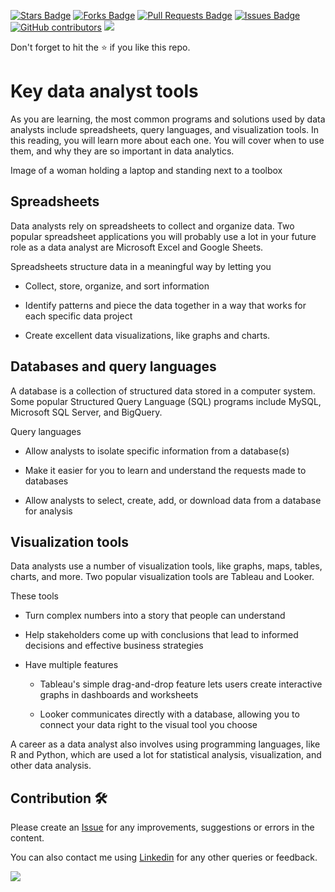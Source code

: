 <a href="https://github.com/drshahizan/data-analytics/stargazers"><img src="https://img.shields.io/github/stars/drshahizan/data-analytics" alt="Stars Badge"/></a>
<a href="https://github.com/drshahizan/data-analytics/network/members"><img src="https://img.shields.io/github/forks/drshahizan/data-analytics" alt="Forks Badge"/></a>
<a href="https://github.com/drshahizan/data-analytics/pulls"><img src="https://img.shields.io/github/issues-pr/drshahizan/data-analytics" alt="Pull Requests Badge"/></a>
<a href="https://github.com/drshahizan/data-analytics/issues"><img src="https://img.shields.io/github/issues/drshahizan/data-analytics" alt="Issues Badge"/></a>
<a href="https://github.com/drshahizan/data-analytics/graphs/contributors"><img alt="GitHub contributors" src="https://img.shields.io/github/contributors/drshahizan/data-analytics?color=2b9348"></a>
![](https://visitor-badge.glitch.me/badge?page_id=drshahizan/data-analytics)

Don't forget to hit the :star: if you like this repo.

# Key data analyst tools
As you are learning, the most common programs and solutions used by data analysts include spreadsheets, query languages, and visualization tools. In this reading, you will learn more about each one. You will cover when to use them, and why they are so important in data analytics.

Image of a woman holding a laptop and standing next to a toolbox

## Spreadsheets
Data analysts rely on spreadsheets to collect and organize data. Two popular spreadsheet applications you will probably use a lot in your future role as a data analyst are Microsoft Excel and Google Sheets. 

Spreadsheets structure data in a meaningful way by letting you 

- Collect, store, organize, and sort information

- Identify patterns and piece the data together in a way that works for each specific data project

- Create excellent data visualizations, like graphs and charts. 

## Databases and query languages
A database is a collection of structured data stored in a computer system. Some popular Structured Query Language (SQL) programs include MySQL, Microsoft SQL Server, and BigQuery.

Query languages 

- Allow analysts to isolate specific information from a database(s)

- Make it easier for you to learn and understand the requests made to databases

- Allow analysts to select, create, add, or download data from a database for analysis

## Visualization tools
Data analysts use a number of visualization tools, like graphs, maps, tables, charts, and more. Two popular visualization tools are Tableau and Looker.

These tools 

- Turn complex numbers into a story that people can understand 

- Help stakeholders come up with conclusions that lead to informed decisions and effective business strategies  

- Have multiple features 

    - Tableau's simple drag-and-drop feature lets users create interactive graphs in dashboards and worksheets 

    - Looker communicates directly with a database, allowing you to connect your data right to the visual tool you choose 

A career as a data analyst also involves using programming languages, like R and Python, which are used a lot for statistical analysis, visualization, and other data analysis.

## Contribution 🛠️
Please create an [Issue](https://github.com/drshahizan/data-analytics/issues) for any improvements, suggestions or errors in the content.

You can also contact me using [Linkedin](https://www.linkedin.com/in/drshahizan/) for any other queries or feedback.

![](https://visitor-badge.glitch.me/badge?page_id=drshahizan)
